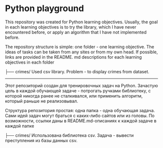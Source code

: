 # Python playground

This repository was created for Python learning objectives. Usually, the goal in each  learning objectives is to try the library, which I have never encountered before, or apply an algorithm that I have not implemented before.

The repository structure is simple: one folder - one  learning objective.
The ideas of tasks can be taken from any sites or from my own head. If possible, links are provided in the README. md descriptions for each  learning objectives in each folder

├── crimes/ Used csv library. Problem - to display crimes from dataset.
________________

Этот репозиторий создан для тренировочных задач на Python. Зачастую цель в каждой обучающей задаче - потрогать ручками библиотеку, с которой никогда ранее не сталкивался, или применить алгоритм, который раньше не реализовывал.

Структура репозитория простая: одна папка - одна обучающая задача. 
Сами идей задач могут браться с каких-либо сайтов или из головы. По возможности, ссылки даны в README.md-описаниях к каждой задаче в каждой папке

├── crimes/ Использована библиотека csv. Задача - вывести преступления из базы данных csv.
